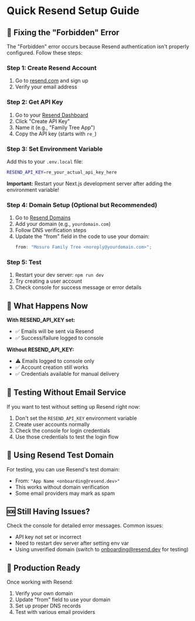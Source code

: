 # Quick Resend Setup Guide

## 🚨 Fixing the "Forbidden" Error

The "Forbidden" error occurs because Resend authentication isn't properly configured. Follow these steps:

### Step 1: Create Resend Account

1. Go to [resend.com](https://resend.com) and sign up
2. Verify your email address

### Step 2: Get API Key

1. Go to your [Resend Dashboard](https://resend.com/api-keys)
2. Click "Create API Key"
3. Name it (e.g., "Family Tree App")
4. Copy the API key (starts with `re_`)

### Step 3: Set Environment Variable

Add this to your `.env.local` file:

```bash
RESEND_API_KEY=re_your_actual_api_key_here
```

**Important:** Restart your Next.js development server after adding the environment variable!

### Step 4: Domain Setup (Optional but Recommended)

1. Go to [Resend Domains](https://resend.com/domains)
2. Add your domain (e.g., `yourdomain.com`)
3. Follow DNS verification steps
4. Update the "from" field in the code to use your domain:
   ```typescript
   from: "Mosuro Family Tree <noreply@yourdomain.com>";
   ```

### Step 5: Test

1. Restart your dev server: `npm run dev`
2. Try creating a user account
3. Check console for success message or error details

## 🎯 What Happens Now

**With RESEND_API_KEY set:**

- ✅ Emails will be sent via Resend
- ✅ Success/failure logged to console

**Without RESEND_API_KEY:**

- ⚠️ Emails logged to console only
- ✅ Account creation still works
- ✅ Credentials available for manual delivery

## 🔧 Testing Without Email Service

If you want to test without setting up Resend right now:

1. Don't set the `RESEND_API_KEY` environment variable
2. Create user accounts normally
3. Check the console for login credentials
4. Use those credentials to test the login flow

## 📧 Using Resend Test Domain

For testing, you can use Resend's test domain:

- From: `"App Name <onboarding@resend.dev>"`
- This works without domain verification
- Some email providers may mark as spam

## 🆘 Still Having Issues?

Check the console for detailed error messages. Common issues:

- API key not set or incorrect
- Need to restart dev server after setting env var
- Using unverified domain (switch to onboarding@resend.dev for testing)

## 🚀 Production Ready

Once working with Resend:

1. Verify your own domain
2. Update "from" field to use your domain
3. Set up proper DNS records
4. Test with various email providers
